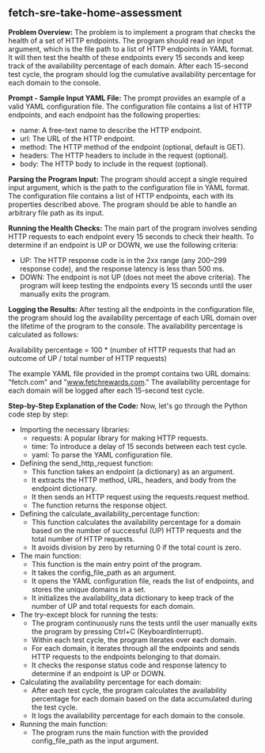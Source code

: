 ## fetch-sre-take-home-assessment

**Problem Overview:**
The problem is to implement a program that checks the health of a set of HTTP endpoints. The program should read an input argument, which is the file path to a list of HTTP endpoints in YAML format. It will then test the health of these endpoints every 15 seconds and keep track of the availability percentage of each domain. After each 15-second test cycle, the program should log the cumulative availability percentage for each domain to the console.

**Prompt - Sample Input YAML File:**
The prompt provides an example of a valid YAML configuration file. The configuration file contains a list of HTTP endpoints, and each endpoint has the following properties:
* name: A free-text name to describe the HTTP endpoint.
* url: The URL of the HTTP endpoint.
* method: The HTTP method of the endpoint (optional, default is GET).
* headers: The HTTP headers to include in the request (optional).
* body: The HTTP body to include in the request (optional).

**Parsing the Program Input:**
The program should accept a single required input argument, which is the path to the configuration file in YAML format. The configuration file contains a list of HTTP endpoints, each with its properties described above. The program should be able to handle an arbitrary file path as its input.

**Running the Health Checks:**
The main part of the program involves sending HTTP requests to each endpoint every 15 seconds to check their health. To determine if an endpoint is UP or DOWN, we use the following criteria:
* UP: The HTTP response code is in the 2xx range (any 200–299 response code), and the response latency is less than 500 ms.
* DOWN: The endpoint is not UP (does not meet the above criteria).
The program will keep testing the endpoints every 15 seconds until the user manually exits the program.

**Logging the Results:**
After testing all the endpoints in the configuration file, the program should log the availability percentage of each URL domain over the lifetime of the program to the console. The availability percentage is calculated as follows:

Availability percentage = 100 * (number of HTTP requests that had an outcome of UP / total number of HTTP requests)

The example YAML file provided in the prompt contains two URL domains: "fetch.com" and "www.fetchrewards.com." The availability percentage for each domain will be logged after each 15-second test cycle.

**Step-by-Step Explanation of the Code:**
Now, let's go through the Python code step by step:
* Importing the necessary libraries:
    * requests: A popular library for making HTTP requests.
    * time: To introduce a delay of 15 seconds between each test cycle.
    * yaml: To parse the YAML configuration file.
* Defining the send_http_request function:
    * This function takes an endpoint (a dictionary) as an argument.
    * It extracts the HTTP method, URL, headers, and body from the endpoint dictionary.
    * It then sends an HTTP request using the requests.request method.
    * The function returns the response object.
* Defining the calculate_availability_percentage function:
    * This function calculates the availability percentage for a domain based on the number of successful (UP) HTTP requests and the total number of HTTP requests.
    * It avoids division by zero by returning 0 if the total count is zero.
* The main function:
    * This function is the main entry point of the program.
    * It takes the config_file_path as an argument.
    * It opens the YAML configuration file, reads the list of endpoints, and stores the unique domains in a set.
    * It initializes the availability_data dictionary to keep track of the number of UP and total requests for each domain.
* The try-except block for running the tests:
    * The program continuously runs the tests until the user manually exits the program by pressing Ctrl+C (KeyboardInterrupt).
    * Within each test cycle, the program iterates over each domain.
    * For each domain, it iterates through all the endpoints and sends HTTP requests to the endpoints belonging to that domain.
    * It checks the response status code and response latency to determine if an endpoint is UP or DOWN.
* Calculating the availability percentage for each domain:
    * After each test cycle, the program calculates the availability percentage for each domain based on the data accumulated during the test cycle.
    * It logs the availability percentage for each domain to the console.
* Running the main function:
    * The program runs the main function with the provided config_file_path as the input argument.
